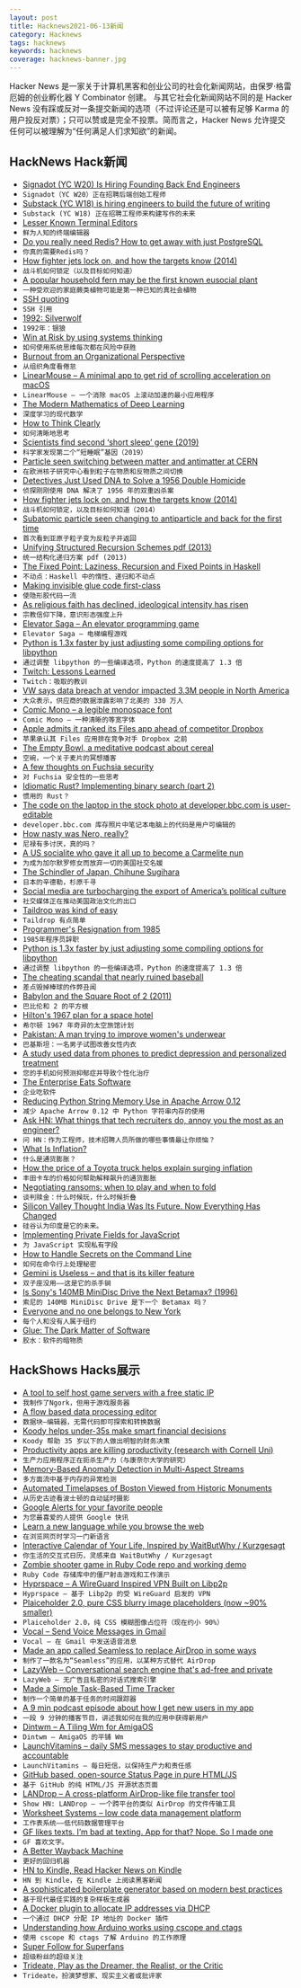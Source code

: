 ```yaml
---
layout: post
title: Hacknews2021-06-13新闻
category: Hacknews
tags: hacknews
keywords: hacknews
coverage: hacknews-banner.jpg
---
```


Hacker News 是一家关于计算机黑客和创业公司的社会化新闻网站，由保罗·格雷厄姆的创业孵化器 Y Combinator 创建。
与其它社会化新闻网站不同的是 Hacker News 没有踩或反对一条提交新闻的选项（不过评论还是可以被有足够 Karma 的用户投反对票）；只可以赞或是完全不投票。简而言之，Hacker News 允许提交任何可以被理解为“任何满足人们求知欲”的新闻。

## HackNews Hack新闻


- [Signadot (YC W20) Is Hiring Founding Back End Engineers](https://www.workatastartup.com/jobs/42298)
- `Signadot（YC W20）正在招聘后端创始工程师`
- [Substack (YC W18) is hiring engineers to build the future of writing](https://jobs.lever.co/substackinc/5b1f2f5c-3809-4278-b93d-379433a34d81)
- `Substack (YC W18) 正在招聘工程师来构建写作的未来`
- [Lesser Known Terminal Editors](https://codeberg.org/CoopCoding/Lesser-Known-Terminal-Editors)
- `鲜为人知的终端编辑器`
- [Do you really need Redis? How to get away with just PostgreSQL](https://spin.atomicobject.com/2021/02/04/redis-postgresql/)
- `你真的需要Redis吗？`
- [How fighter jets lock on, and how the targets know (2014)](https://gizmodo.com/how-fighter-jets-lock-on-and-how-the-targets-know-1644871272)
- `战斗机如何锁定（以及目标如何知道）`
- [A popular household fern may be the first known eusocial plant](http://blog.pnas.org/2021/06/a-popular-household-fern-may-be-the-first-known-eusocial-plant/)
- `一种受欢迎的家庭蕨类植物可能是第一种已知的真社会植物`
- [SSH quoting](https://www.chiark.greenend.org.uk/~cjwatson/blog/ssh-quoting.html)
- `SSH 引用`
- [1992: Silverwolf](https://if50.substack.com/p/1992-silverwolf)
- `1992年：银狼`
- [Win at Risk by using systems thinking](https://thesystemisdown.substack.com/p/how-to-win-at-risk-every-time-by)
- `如何使用系统思维每次都在风险中获胜`
- [Burnout from an Organizational Perspective](https://ssir.org/articles/entry/burnout_from_an_organizational_perspective)
- `从组织角度看倦怠`
- [LinearMouse – A minimal app to get rid of scrolling acceleration on macOS](https://linearmouse.lujjjh.com/)
- `LinearMouse – 一个消除 macOS 上滚动加速的最小应用程序`
- [The Modern Mathematics of Deep Learning](https://arxiv.org/abs/2105.04026)
- `深度学习的现代数学`
- [How to Think Clearly](https://psyche.co/guides/how-to-think-clearly-to-improve-understanding-and-communication)
- `如何清晰地思考`
- [Scientists find second ‘short sleep’ gene (2019)](https://www.ucsf.edu/news/2019/08/415261/after-10-year-search-scientists-find-second-short-sleep-gene)
- `科学家发现第二个“短睡眠”基因（2019）`
- [Particle seen switching between matter and antimatter at CERN](https://newatlas.com/physics/charm-meson-particle-matter-antimatter/)
- `在欧洲核子研究中心看到粒子在物质和反物质之间切换`
- [Detectives Just Used DNA to Solve a 1956 Double Homicide](https://www.npr.org/2021/06/12/1005690930/detectives-just-used-dna-to-solve-a-1956-double-homicide-they-may-have-made-hist)
- `侦探刚刚使用 DNA 解决了 1956 年的双重凶杀案`
- [How fighter jets lock on, and how the targets know (2014)](https://www.quora.com/How-does-a-fighter-jet-lock-onto-and-keep-track-of-an-enemy-aircraft-Can-an-aircraft-detect-that-it-has-been-locked-onto-or-is-it-just-a-convenient-plot-device-in-movies?share=1)
- `战斗机如何锁定，以及目标如何知道（2014）`
- [Subatomic particle seen changing to antiparticle and back for the first time](https://www.ox.ac.uk/news/2021-06-08-subatomic-particle-seen-changing-antiparticle-and-back-first-time)
- `首次看到亚原子粒子变为反粒子并返回`
- [Unifying Structured Recursion Schemes pdf (2013)](https://www.cs.ox.ac.uk/people/nicolas.wu/papers/URS.pdf)
- `统一结构化递归方案 pdf (2013)`
- [The Fixed Point: Laziness, Recursion and Fixed Points in Haskell](https://rebeccaskinner.net/posts/2021-06-09-getting-to-the-fixed-point.html)
- `不动点：Haskell 中的惰性、递归和不动点`
- [Making invisible glue code first-class](https://blog.metaobject.com/2021/06/glue-dark-matter-of-software.html?m=1)
- `使隐形胶代码一流`
- [As religious faith has declined, ideological intensity has risen](https://www.theatlantic.com/magazine/archive/2021/04/america-politics-religion/618072/)
- `宗教信仰下降，意识形态强度上升`
- [Elevator Saga – An elevator programming game](https://play.elevatorsaga.com/)
- `Elevator Saga – 电梯编程游戏`
- [Python is 1.3x faster by just adjusting some compiling options for libpython](https://www.facebook.com/dan.colascione/posts/10107358290728348)
- `通过调整 libpython 的一些编译选项，Python 的速度提高了 1.3 倍`
- [Twitch: Lessons Learned](https://twitter.com/eshear/status/1402449647122018304)
- `Twitch：吸取的教训`
- [VW says data breach at vendor impacted 3.3M people in North America](https://www.reuters.com/business/autos-transportation/vw-says-data-breach-vendor-impacted-33-million-people-north-america-2021-06-11/)
- `大众表示，供应商的数据泄露影响了北美的 330 万人`
- [Comic Mono – a legible monospace font](https://github.com/dtinth/comic-mono-font)
- `Comic Mono – 一种清晰的等宽字体`
- [Apple admits it ranked its Files app ahead of competitor Dropbox](https://www.theverge.com/2021/6/11/22528701/apple-rank-own-app-over-competitor-files-dropbox-wwdc-2017)
- `苹果承认其 Files 应用排在竞争对手 Dropbox 之前`
- [The Empty Bowl, a meditative podcast about cereal](https://anchor.fm/bowl)
- `空碗，一个关于麦片的冥想播客`
- [A few thoughts on Fuchsia security](https://blog.cr0.org/2021/06/a-few-thoughts-on-fuchsia-security.html)
- `对 Fuchsia 安全性的一些思考`
- [Idiomatic Rust? Implementing binary search (part 2)](https://shane-o.dev/blog/binary-search-rust-part-2)
- `惯用的 Rust？`
- [The code on the laptop in the stock photo at developer.bbc.com is user-editable](https://twitter.com/Andrew_Taylor/status/1403709080737390592)
- `developer.bbc.com 库存照片中笔记本电脑上的代码是用户可编辑的`
- [How nasty was Nero, really?](https://www.newyorker.com/magazine/2021/06/14/how-nasty-was-nero-really)
- `尼禄有多讨厌，真的吗？`
- [A US socialite who gave it all up to become a Carmelite nun](https://www.bbc.com/news/world-us-canada-57399288)
- `为成为加尔默罗修女而放弃一切的美国社交名媛`
- [The Schindler of Japan, Chihune Sugihara](https://www.tokyoweekender.com/2021/06/chiune-sugihara-japanese-schindler/)
- `日本的辛德勒，杉原千寻`
- [Social media are turbocharging the export of America’s political culture](https://www.economist.com/international/2021/06/12/social-media-are-turbocharging-the-export-of-americas-political-culture)
- `社交媒体正在推动美国政治文化的出口`
- [Taildrop was kind of easy](https://tailscale.com/blog/2021-06-taildrop-was-easy/)
- `Taildrop 有点简单`
- [Programmer's Resignation from 1985](https://pastes.glitchwrks.com/L88HFhJs)
- `1985年程序员辞职`
- [Python is 1.3x faster by just adjusting some compiling options for libpython](https://bugs.python.org/issue38980?fbclid=IwAR0cyfahpBywNzbqLCpcfwatOaU6W8UQp7LgVu8KZ8hDc-wKLjLE7wjOs7g)
- `通过调整 libpython 的一些编译选项，Python 的速度提高了 1.3 倍`
- [The cheating scandal that nearly ruined baseball](https://lithub.com/on-the-cheating-scandal-that-nearly-ruined-baseball/)
- `差点毁掉棒球的作弊丑闻`
- [Babylon and the Square Root of 2 (2011)](https://johncarlosbaez.wordpress.com/2011/12/02/babylon-and-the-square-root-of-2/)
- `巴比伦和 2 的平方根`
- [Hilton's 1967 plan for a space hotel](https://edition.cnn.com/travel/article/hilton-hotel-on-moon-scn-cmd/index.html)
- `希尔顿 1967 年奇异的太空旅馆计划`
- [Pakistan: A man trying to improve women's underwear](https://www.bbc.com/news/world-asia-57268691)
- `巴基斯坦：一名男子试图改善女性内衣`
- [A study used data from phones to predict depression and personalized treatment](https://ucsdnews.ucsd.edu/pressrelease/how-your-phone-can-predict-depression-and-lead-to-personalized-treatment)
- `您的手机如何预测抑郁症并导致个性化治疗`
- [The Enterprise Eats Software](https://jessitron.com/2021/06/12/the-enterprise-eats-software/)
- `企业吃软件`
- [Reducing Python String Memory Use in Apache Arrow 0.12](https://arrow.apache.org/blog/2019/02/05/python-string-memory-0.12/)
- `减少 Apache Arrow 0.12 中 Python 字符串内存的使用`
- [Ask HN: What things that tech recruiters do, annoy you the most as an engineer?](item?id=27490018)
- `问 HN：作为工程师，技术招聘人员所做的哪些事情最让你烦恼？`
- [What Is Inflation?](https://www.coinbase.com/learn/crypto-basics/what-is-inflation)
- `什么是通货膨胀？`
- [How the price of a Toyota truck helps explain surging inflation](https://www.npr.org/2021/06/10/1004806688/inflation-is-surging-the-price-of-a-toyota-pickup-truck-helps-explain-why)
- `丰田卡车的价格如何帮助解释飙升的通货膨胀`
- [Negotiating ransoms: when to play and when to fold](https://zetter.substack.com/p/negotiating-ransoms-when-to-play)
- `谈判赎金：什么时候玩，什么时候折叠`
- [Silicon Valley Thought India Was Its Future. Now Everything Has Changed](https://slate.com/technology/2021/06/india-silicon-valley-twitter-google-censorship.html)
- `硅谷认为印度是它的未来。`
- [Implementing Private Fields for JavaScript](https://hacks.mozilla.org/2021/06/implementing-private-fields-for-javascript/)
- `为 JavaScript 实现私有字段`
- [How to Handle Secrets on the Command Line](https://smallstep.com/blog/command-line-secrets/)
- `如何在命令行上处理秘密`
- [Gemini is Useless – and that is its killer feature](https://alex.flounder.online/gemlog/2021-01-08-useless.gmi)
- `双子座没用——这是它的杀手锏`
- [Is Sony's 140MB MiniDisc Drive the Next Betamax? (1996)](https://web.archive.org/web/19990117022714/https://www.pcworld.com/hardware/storage_backup/articles/jan96/jan9621.html)
- `索尼的 140MB MiniDisc Drive 是下一个 Betamax 吗？ `
- [Everyone and no one belongs to New York](https://www.newstatesman.com/New-york-Thomas-Dyja-Craig-Taylor-review)
- `每个人和没有人属于纽约`
- [Glue: The Dark Matter of Software](https://blog.metaobject.com/2021/06/glue-dark-matter-of-software.html)
- `胶水：软件的暗物质`


## HackShows Hacks展示

- [ A tool to self host game servers with a free static IP](https://playit.gg/)
- `我制作了Ngork，但用于游戏服务器`
- [ A flow based data processing editor](https://datablocks.pro/)
- `数据块–编辑器，无需代码即可探索和转换数据`
- [ Koody helps under-35s make smart financial decisions](https://www.koody.co/)
- `Koody 帮助 35 岁以下的人做出明智的财务决策`
- [ Productivity apps are killing productivity (research with Cornell Uni)](https://language.work/study/)
- `生产力应用程序正在扼杀生产力（与康奈尔大学的研究）`
- [ Memory-Based Anomaly Detection in Multi-Aspect Streams](https://github.com/Stream-AD/MemStream)
- `多方面流中基于内存的异常检测`
- [ Automated Timelapses of Boston Viewed from Historic Monuments](https://bostontimelapse.org/)
- `从历史古迹看波士顿的自动延时摄影`
- [ Google Alerts for your favorite people](https://alias.co)
- `为您最喜爱的人提供 Google 快讯`
- [ Learn a new language while you browse the web](https://www.fluent.co)
- `在浏览网页时学习一门新语言`
- [ Interactive Calendar of Your Life, Inspired by WaitButWhy / Kurzgesagt](https://henk23.github.io/your-life/)
- `你生活的交互式日历，灵感来自 WaitButWhy / Kurzgesagt`
- [ Zombie shooter game in Ruby Code repo and working demo](https://github.com/shanshaji/Tank-Vs-Zombie-Game-Ruby)
- `Ruby Code 存储库中的僵尸射击游戏和工作演示`
- [ Hyprspace – A WireGuard Inspired VPN Built on Libp2p](https://github.com/hyprspace/hyprspace)
- `Hyprspace – 基于 Libp2p 的受 WireGuard 启发的 VPN`
- [ Plaiceholder 2.0, pure CSS blurry image placeholders (now ~90% smaller)](https://github.com/joe-bell/plaiceholder)
- `Plaiceholder 2.0，纯 CSS 模糊图像占位符（现在约小 90%）`
- [ Vocal – Send Voice Messages in Gmail](https://chrome.google.com/webstore/detail/vocal-send-voice-messages/boopggfapjaffppjmldgifjkgemgkgfd?hl=en&authuser=0)
- `Vocal – 在 Gmail 中发送语音消息`
- [ Made an app called Seamless to replace AirDrop in some ways](https://shinystone.net/seamless)
- `制作了一款名为“Seamless”的应用，以某种方式替代 AirDrop`
- [ LazyWeb – Conversational search engine that's ad-free and private](https://lazyweb.ai/)
- `LazyWeb – 无广告且私密的对话式搜索引擎`
- [ Made a Simple Task-Based Time Tracker](https://aitrack.work)
- `制作一个简单的基于任务的时间跟踪器`
- [ A 9 min podcast episode about how I get new users in my app](https://anchor.fm/wannabentrepreneur/episodes/33---How-I-get-new-users-e12jvm2)
- `一段 9 分钟的播客节目，讲述我如何在我的应用中获得新用户`
- [ Dintwm – A Tiling Wm for AmigaOS](https://github.com/RasmusEdgar/dintwm)
- `Dintwm – AmigaOS 的平铺 Wm`
- [ LaunchVitamins – daily SMS messages to stay productive and accountable](item?id=27477610)
- `LaunchVitamins – 每日短信，以保持生产力和责任感`
- [ GitHub based, open-source Status Page in pure HTML/JS](https://github.com/statsig-io/statuspage)
- `基于 GitHub 的纯 HTML/JS 开源状态页面`
- [ LANDrop – A cross-platform AirDrop-like file transfer tool](https://landrop.app/)
- `Show HN: LANDrop – 一个跨平台的类似 AirDrop 的文件传输工具`
- [ Worksheet Systems – low code data management platform](https://worksheet.systems/blog/low-code-data-management-platform.html)
- `工作表系统——低代码数据管理平台`
- [ GF likes texts. I’m bad at texting. App for that? Nope. So I made one](http://cq.mtc.dev)
- `GF 喜欢文字。`
- [ A Better Wayback Machine](https://www.mysitearchive.com/free-website-archive-tool)
- `更好的回归机器`
- [ HN to Kindle, Read Hacker News on Kindle](https://hntokindle.com)
- `HN 到 Kindle，在 Kindle 上阅读黑客新闻`
- [ A sophisticated boilerplate generator based on modern best practices](https://github.com/nidhaloff/goli)
- `基于现代最佳实践的复杂样板生成器`
- [ A Docker plugin to allocate IP addresses via DHCP](https://github.com/devplayer0/docker-net-dhcp)
- `一个通过 DHCP 分配 IP 地址的 Docker 插件`
- [ Understanding how Arduino works using cscope and ctags](https://forum.arduino.cc/t/understand-how-arduino-really-works-through-code-tracing-with-cscope-and-ctags/)
- `使用 cscope 和 ctags 了解 Arduino 的工作原理`
- [ Super Follow for Superfans](https://joinroro.com/)
- `超级粉丝的超级关注`
- [ Trideate, Play as the Dreamer, the Realist, or the Critic](https://trideate.com)
- `Trideate，扮演梦想家、现实主义者或批评家`

